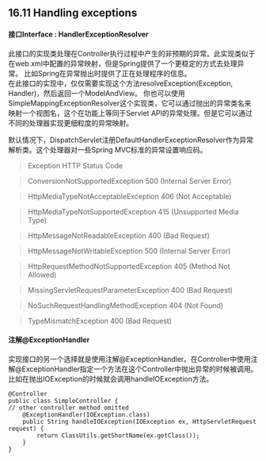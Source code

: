 ## 16.11 Handling exceptions

#### 接口Interface : HandlerExceptionResolver
此接口的实现类处理在Controller执行过程中产生的非预期的异常。此实现类似于在web.xml中配置的异常映射，但是Spring提供了一个更稳定的方式去处理异常。
比如Spring在异常抛出时提供了正在处理程序的信息。  
在此接口的实现中，仅仅需要实现这个方法resolveException(Exception, Handler)，然后返回一个ModelAndView。  你也可以使用SimpleMappingExceptionResolver这个实现类，它可以通过抛出的异常类名来映射一个视图名，这个在功能上等同于Servlet API的异常处理。但是它可以通过不同的处理器实现更细粒度的异常映射。  

默认情况下，DispatchServlet注册DefaultHandlerExceptionResolver作为异常解析类。这个处理器对一些Spring MVC标准的异常设置响应码。  
> Exception HTTP Status Code  

> ConversionNotSupportedException  500 (Internal Server Error)  

> HttpMediaTypeNotAcceptableException  406 (Not Acceptable)  

> HttpMediaTypeNotSupportedException  415 (Unsupported Media Type)  

> HttpMessageNotReadableException  400 (Bad Request)  

> HttpMessageNotWritableException  500 (Internal Server Error)  

> HttpRequestMethodNotSupportedException  405 (Method Not Allowed)  

> MissingServletRequestParameterException  400 (Bad Request)  

> NoSuchRequestHandlingMethodException  404 (Not Found)  

> TypeMismatchException  400 (Bad Request)  

#### 注解@ExceptionHandler
实现接口的另一个选择就是使用注解@ExceptionHandler。在Controller中使用注解@ExceptionHandler指定一个方法在这个Controller中抛出异常的时候被调用。  
比如在抛出IOException的时候就会调用handleIOException方法。

	@Controller
	public class SimpleController {
	// other controller method omitted
		@ExceptionHandler(IOException.class)
		public String handleIOException(IOException ex, HttpServletRequest request) {
			return ClassUtils.getShortName(ex.getClass());
		}
	}
  